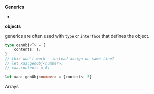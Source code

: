 **Generics**

- 

**objects**

generics are often used with `type` or `interface` that defines the object.

```ts
type genObj<T> = {
	contents: T;
}
// this won't work - instead assign on same line? 
// let xaa:genObj<number>; 
// xaa.contents = 6;

let xaa: genObj<number> = {contents: 5}
```



Arrays 



